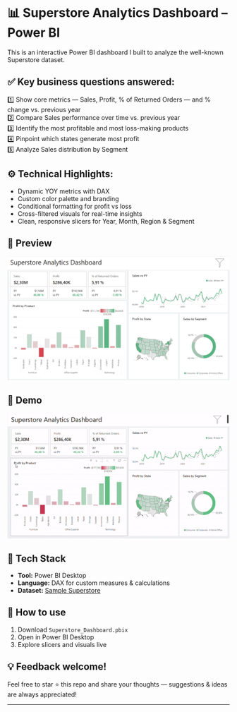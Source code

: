 # 📊 Superstore Analytics Dashboard – Power BI

This is an interactive Power BI dashboard I built to analyze the well-known Superstore dataset.

## ✅ **Key business questions answered:**

1️⃣ Show core metrics — Sales, Profit, % of Returned Orders — and % change vs. previous year  
2️⃣ Compare Sales performance over time vs. previous year  
3️⃣ Identify the most profitable and most loss-making products  
4️⃣ Pinpoint which states generate most profit  
5️⃣ Analyze Sales distribution by Segment

## ⚙️ **Technical Highlights:**

- Dynamic YOY metrics with DAX
- Custom color palette and branding
- Conditional formatting for profit vs loss
- Cross-filtered visuals for real-time insights
- Clean, responsive slicers for Year, Month, Region & Segment

## 📸 **Preview**

![Dashboard Screenshot](/media/dashboard-screenshot.png)

## 🎥 **Demo**

![Dashboard Demo](/media/dashboard-demo.gif)

## 🧰 **Tech Stack**

- **Tool:** Power BI Desktop
- **Language:** DAX for custom measures & calculations
- **Dataset:** [Sample Superstore](https://community.tableau.com/s/question/0D54T00000CWejqSAD/sample-superstore)

## 🚀 **How to use**

1. Download `Superstore_Dashboard.pbix`
2. Open in Power BI Desktop
3. Explore slicers and visuals live

## 💡 **Feedback welcome!**

Feel free to star ⭐️ this repo and share your thoughts — suggestions & ideas are always appreciated!

---
